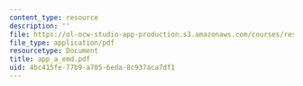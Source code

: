 ```yaml
---
content_type: resource
description: ''
file: https://ol-ocw-studio-app-production.s3.amazonaws.com/courses/res-6-003-electromechanical-dynamics-spring-2009/4bc415fe77b9a7056eda8c937aca7df1_app_a_emd.pdf
file_type: application/pdf
resourcetype: Document
title: app_a_emd.pdf
uid: 4bc415fe-77b9-a705-6eda-8c937aca7df1
---
```

